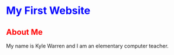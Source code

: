 <!DOCTYPE html>
<html>
<head>
<h1 style="color:blue;">My First Website</h1>
</head>
<body>

<h2 style="color:red;">About Me</h2>
<p>My name is Kyle Warren and I am an elementary computer teacher.</p>

</body>
</html>
